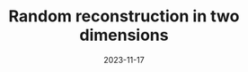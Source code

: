 ---
title: Random reconstruction in two dimensions
date: 2023-11-17
status:
notes: 11-17-23-sem.pdf
code:
site:
paper: At the MIT Combinatorics Seminar.
presenters: Bhargav Narayanan
series: Combinatorics 
---